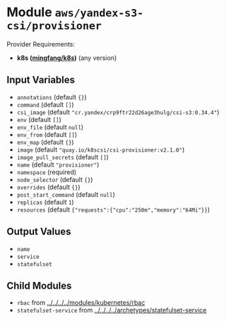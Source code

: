 
# Module `aws/yandex-s3-csi/provisioner`

Provider Requirements:
* **k8s ([mingfang/k8s](https://registry.terraform.io/providers/mingfang/k8s/latest))** (any version)

## Input Variables
* `annotations` (default `{}`)
* `command` (default `[]`)
* `csi_image` (default `"cr.yandex/crp9ftr22d26age3hulg/csi-s3:0.34.4"`)
* `env` (default `[]`)
* `env_file` (default `null`)
* `env_from` (default `[]`)
* `env_map` (default `{}`)
* `image` (default `"quay.io/k8scsi/csi-provisioner:v2.1.0"`)
* `image_pull_secrets` (default `[]`)
* `name` (default `"provisioner"`)
* `namespace` (required)
* `node_selector` (default `{}`)
* `overrides` (default `{}`)
* `post_start_command` (default `null`)
* `replicas` (default `1`)
* `resources` (default `{"requests":{"cpu":"250m","memory":"64Mi"}}`)

## Output Values
* `name`
* `service`
* `statefulset`

## Child Modules
* `rbac` from [../../../../modules/kubernetes/rbac](../../../../modules/kubernetes/rbac)
* `statefulset-service` from [../../../../archetypes/statefulset-service](../../../../archetypes/statefulset-service)

